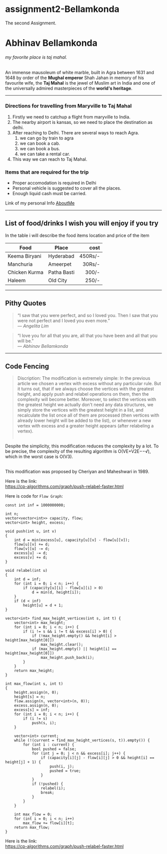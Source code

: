 # assignment2-Bellamkonda
The second Assignment.

# Abhinav Bellamkonda 
###### my favorite place is taj mahal.

An immense mausoleum of white marble, built in Agra between 1631 and 1648 by order of the **Mughal emperor** Shah Jahan in memory of his favourite wife, the **Taj Mahal** is the jewel of Muslim art in India and one of the universally admired masterpieces of the **world's heritage**.

---

### Directions for travelling from Maryville to Taj Mahal

1. Firstly we need to catchup a flight from maryville to India.
2. The nearby airport is kansas, so we need to place the destination as delhi.
3. After reaching to Delhi. There are several ways to reach Agra.
    1. we can go by train to agra
    2. we can book a cab.
    3. we can book a bus.
    4. we can take a rental car.
4. This way we can reach to Taj Mahal.

### Items that are required for the trip
* Proper accomodation is required in Delhi
* Personal vehicle is suggested to cover all the places.
* Enough liquid cash must be carried.

Link of my personal Info [AboutMe](https://github.com/Abhinavbellamkonda/assignment2-Bellamkonda/blob/main/AboutMe.md)

---

## List of food/drinks I wish you will enjoy if you try
In the table i will describe the food items location and price of the item

| Food | Place | cost |
| ---| ---| ---: |
| Keema Biryani | Hyderabad | 450Rs/- |
| Manchuria | Ameerpet | 30Rs/- |
| Chicken Kurma | Patha Basti | 300/- |
| Haleem | Old City | 250/- |

---

## Pithy Quotes

> “I saw that you were perfect, and so I loved you. Then I saw that you were not perfect and I loved you even more.” <br> — *Angelita Lim*

> “I love you for all that you are, all that you have been and all that you will be.” <br> — *Abhinav Bellamkonda*

---

## Code Fencing

> Discription: The modification is extremely simple: In the previous article we chosen a vertex with excess without any particular rule. But it turns out, that if we always choose the vertices with the greatest height, and apply push and relabel operations on them, then the complexity will become better. Moreover, to select the vertices with the greatest height we actually don't need any data structures, we simply store the vertices with the greatest height in a list, and recalculate the list once all of them are processed (then vertices with already lower height will be added to the list), or whenever a new vertex with excess and a greater height appears (after relabeling a vertex).<br> <br>

Despite the simplicity, this modification reduces the complexity by a lot. To be precise, the complexity of the resulting algorithm is O(VE+V2E−−√), which in the worst case is O(V3).<br><br>

This modification was proposed by Cheriyan and Maheshwari in 1989.

Here is the link: <br>
<https://cp-algorithms.com/graph/push-relabel-faster.html>

Here is code for `Flow Graph`: 

```
const int inf = 1000000000;

int n;
vector<vector<int>> capacity, flow;
vector<int> height, excess;

void push(int u, int v)
{
    int d = min(excess[u], capacity[u][v] - flow[u][v]);
    flow[u][v] += d;
    flow[v][u] -= d;
    excess[u] -= d;
    excess[v] += d;
}

void relabel(int u)
{
    int d = inf;
    for (int i = 0; i < n; i++) {
        if (capacity[u][i] - flow[u][i] > 0)
            d = min(d, height[i]);
    }
    if (d < inf)
        height[u] = d + 1;
}

vector<int> find_max_height_vertices(int s, int t) {
    vector<int> max_height;
    for (int i = 0; i < n; i++) {
        if (i != s && i != t && excess[i] > 0) {
            if (!max_height.empty() && height[i] > height[max_height[0]])
                max_height.clear();
            if (max_height.empty() || height[i] == height[max_height[0]])
                max_height.push_back(i);
        }
    }
    return max_height;
}

int max_flow(int s, int t)
{
    height.assign(n, 0);
    height[s] = n;
    flow.assign(n, vector<int>(n, 0));
    excess.assign(n, 0);
    excess[s] = inf;
    for (int i = 0; i < n; i++) {
        if (i != s)
            push(s, i);
    }

    vector<int> current;
    while (!(current = find_max_height_vertices(s, t)).empty()) {
        for (int i : current) {
            bool pushed = false;
            for (int j = 0; j < n && excess[i]; j++) {
                if (capacity[i][j] - flow[i][j] > 0 && height[i] == height[j] + 1) {
                    push(i, j);
                    pushed = true;
                }
            }
            if (!pushed) {
                relabel(i);
                break;
            }
        }
    }

    int max_flow = 0;
    for (int i = 0; i < n; i++)
        max_flow += flow[i][t];
    return max_flow;
}

```

Here is the link: <br>
<https://cp-algorithms.com/graph/push-relabel-faster.html>
